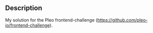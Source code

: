 ## Description

My solution for the Pleo frontend-challenge (https://github.com/pleo-io/frontend-challenge).
